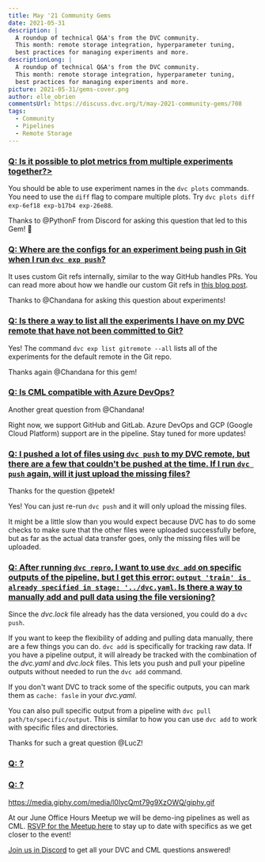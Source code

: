 ```yaml
---
title: May '21 Community Gems
date: 2021-05-31
description: |
  A roundup of technical Q&A's from the DVC community. 
  This month: remote storage integration, hyperparameter tuning,
  best practices for managing experiments and more.
descriptionLong: |
  A roundup of technical Q&A's from the DVC community. 
  This month: remote storage integration, hyperparameter tuning,
  best practices for managing experiments and more.
picture: 2021-05-31/gems-cover.png
author: elle_obrien
commentsUrl: https://discuss.dvc.org/t/may-2021-community-gems/708
tags:
  - Community
  - Pipelines
  - Remote Storage
---
```


### [Q: Is it possible to plot metrics from multiple experiments together?>](https://discord.com/channels/485586884165107732/563406153334128681/834387923482181653)

You should be able to use experiment names in the `dvc plots` commands. You need
to use the `diff` flag to compare multiple plots. Try
`dvc plots diff exp-6ef18 exp-b17b4 exp-26e88`.

Thanks to @PythonF from Discord for asking this question that led to this Gem!
💎

### [Q: Where are the configs for an experiment being push in Git when I run `dvc exp push`?](https://discord.com/channels/485586884165107732/563406153334128681/837773937390649364)

It uses custom Git refs internally, similar to the way GitHub handles PRs. You
can read more about how we handle our custom Git refs in
[this blog post](https://dvc.org/blog/experiment-refs).

Thanks to @Chandana for asking this question about experiments!

### [Q: Is there a way to list all the experiments I have on my DVC remote that have not been committed to Git?](https://discord.com/channels/485586884165107732/563406153334128681/836705209039978538)

Yes! The command `dvc exp list gitremote --all` lists all of the experiments for
the default remote in the Git repo.

Thanks again @Chandana for this gem!

### [Q: Is CML compatible with Azure DevOps?](https://discord.com/channels/485586884165107732/728693131557732403/841664412221177926)

Another great question from @Chandana!

Right now, we support GitHub and GitLab. Azure DevOps and GCP (Google Cloud
Platform) support are in the pipeline. Stay tuned for more updates!

### [Q: I pushed a lot of files using `dvc push` to my DVC remote, but there are a few that couldn't be pushed at the time. If I run `dvc push` again, will it just upload the missing files?]()

Thanks for the question @petek!

Yes! You can just re-run `dvc push` and it will only upload the missing files.

It might be a little slow than you would expect because DVC has to do some
checks to make sure that the other files were uploaded successfully before, but
as far as the actual data transfer goes, only the missing files will be
uploaded.

### [Q: After running `dvc repro`, I want to use `dvc add` on specific outputs of the pipeline, but I get this error: `output 'train' is already specified in stage: '../dvc.yaml`. Is there a way to manually add and pull data using the file versioning?](https://discord.com/channels/485586884165107732/485596304961962003/841688323663855616)

Since the _dvc.lock_ file already has the data versioned, you could do a
`dvc push`.

If you want to keep the flexibility of adding and pulling data manually, there
are a few things you can do. `dvc add` is specifically for tracking raw data. If
you have a pipeline output, it will already be tracked with the combination of
the _dvc.yaml_ and _dvc.lock_ files. This lets you push and pull your pipeline
outputs without needed to run the `dvc add` command.

If you don't want DVC to track some of the specific outputs, you can mark them
as `cache: fasle` in your _dvc.yaml_.

You can also pull specific output from a pipeline with
`dvc pull path/to/specific/output`. This is similar to how you can use `dvc add`
to work with specific files and directories.

Thanks for such a great question @LucZ!

### [Q: ?]()

### [Q: ?]()

https://media.giphy.com/media/l0IycQmt79g9XzOWQ/giphy.gif

At our June Office Hours Meetup we will be demo-ing pipelines as well as CML.
[RSVP for the Meetup here](https://www.meetup.com/DVC-Community-Virtual-Meetups/events/277245660/?isFirstPublish=true)
to stay up to date with specifics as we get closer to the event!

[Join us in Discord](https://discord.com/invite/dvwXA2N) to get all your DVC and
CML questions answered!
